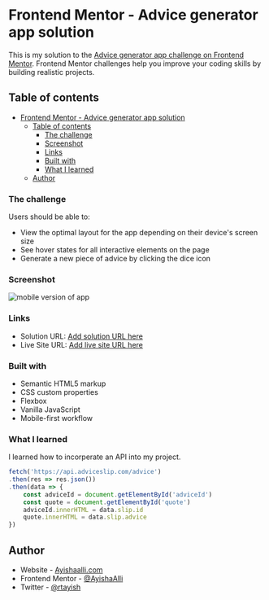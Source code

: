 # Frontend Mentor - Advice generator app solution

This is my solution to the [Advice generator app challenge on Frontend Mentor](https://advicegeneratorappbyayisha.netlify.app/). Frontend Mentor challenges help you improve your coding skills by building realistic projects.

## Table of contents

- [Frontend Mentor - Advice generator app solution](#frontend-mentor---advice-generator-app-solution)
  - [Table of contents](#table-of-contents)
    - [The challenge](#the-challenge)
    - [Screenshot](#screenshot)
    - [Links](#links)
    - [Built with](#built-with)
    - [What I learned](#what-i-learned)
  - [Author](#author)

### The challenge

Users should be able to:

- View the optimal layout for the app depending on their device's screen size
- See hover states for all interactive elements on the page
- Generate a new piece of advice by clicking the dice icon

### Screenshot

![mobile version of app](./mobile.png)

### Links

- Solution URL: [Add solution URL here](https://your-solution-url.com)
- Live Site URL: [Add live site URL here](https://your-live-site-url.com)

### Built with

- Semantic HTML5 markup
- CSS custom properties
- Flexbox
- Vanilla JavaScript
- Mobile-first workflow

### What I learned

I learned how to incorperate an API into my project.

```js
fetch('https://api.adviceslip.com/advice')
.then(res => res.json())
.then(data => {
    const adviceId = document.getElementById('adviceId')
    const quote = document.getElementById('quote')
    adviceId.innerHTML = data.slip.id
    quote.innerHTML = data.slip.advice
})
```

## Author

- Website - [Ayishaalli.com](https://www.ayishaalli.com/)
- Frontend Mentor - [@AyishaAlli](https://www.frontendmentor.io/profile/AyishaAlli)
- Twitter - [@rtayish](https://www.twitter.com/rtayish)
  